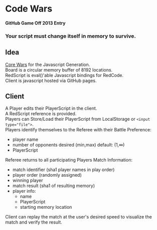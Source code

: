 # Code Wars
#### GitHub Game Off 2013 Entry

### Your script must change itself in memory to survive.


## Idea

[Core Wars](http://corewar.co.uk/cwg.txt) for the Javascript Generation.  
Board is a circular memory buffer of 8192 locations.  
RedScript is eval()'able Javascript bindings for RedCode.  
Client is javascript hosted via GitHub pages.  

## Client

A Player edits their PlayerScript in the client.  
A RedScript reference is provided.  
Players can Store/Load their PlayerScript from LocalStorage or ```<input type="file">```.  
Players identify themselves to the Referee with their Battle Preference:  

- player name
- number of opponents desired (min,max) default: (1,∞)
- PlayerScript

Referee returns to all participating Players Match Information:

- match identifier (sha1 player names in play order)
- player order (randomly assigned)
- winning player
- match result (sha1 of resulting memory)
- player info:
  - name
  - PlayerScript
  - starting memory location

Client can replay the match at the user's desired speed to visualize the match and verify the result.


